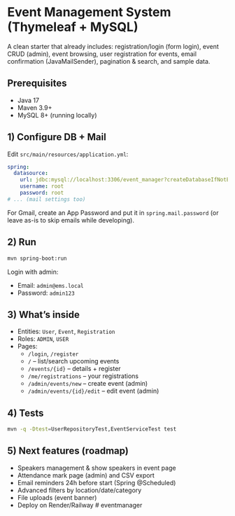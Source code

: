 # Event Management System (Thymeleaf + MySQL)

A clean starter that already includes: registration/login (form login), event CRUD (admin), event browsing, user registration for events, email confirmation (JavaMailSender), pagination & search, and sample data.

## Prerequisites
- Java 17
- Maven 3.9+
- MySQL 8+ (running locally)

## 1) Configure DB + Mail
Edit `src/main/resources/application.yml`:
```yaml
spring:
  datasource:
    url: jdbc:mysql://localhost:3306/event_manager?createDatabaseIfNotExist=true&useSSL=false&allowPublicKeyRetrieval=true
    username: root
    password: root
# ... (mail settings too)
```
For Gmail, create an App Password and put it in `spring.mail.password` (or leave as-is to skip emails while developing).

## 2) Run
```bash
mvn spring-boot:run
```

Login with admin:
- Email: `admin@ems.local`
- Password: `admin123`

## 3) What’s inside
- Entities: `User`, `Event`, `Registration`
- Roles: `ADMIN`, `USER`
- Pages:
  - `/login`, `/register`
  - `/` – list/search upcoming events
  - `/events/{id}` – details + register
  - `/me/registrations` – your registrations
  - `/admin/events/new` – create event (admin)
  - `/admin/events/{id}/edit` – edit event (admin)

## 4) Tests
```bash
mvn -q -Dtest=UserRepositoryTest,EventServiceTest test
```

## 5) Next features (roadmap)
- Speakers management & show speakers in event page
- Attendance mark page (admin) and CSV export
- Email reminders 24h before start (Spring @Scheduled)
- Advanced filters by location/date/category
- File uploads (event banner)
- Deploy on Render/Railway
#   e v e n t m a n a g e r  
 